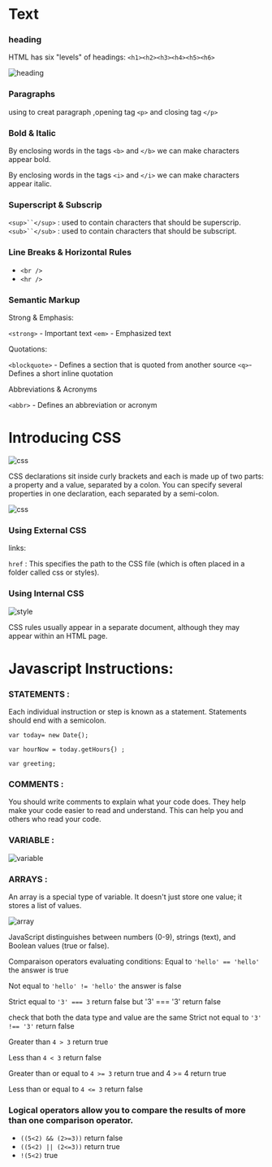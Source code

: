 # Text

### heading

HTML has six "levels" of headings:
`<h1><h2><h3><h4><h5><h6>`

![heading](imgs/heading-levels.PNG)

### Paragraphs

using to creat paragraph ,opening tag `<p>` and closing tag `</p>`

### Bold & Italic

By enclosing words in the tags `<b>` and `</b>` we can make characters appear bold.

By enclosing words in the tags `<i>` and `</i>` we can make characters appear italic.


### Superscript & Subscrip

`<sup>``</sup>` : used to contain characters that should be superscrip.
`<sub>``</sub>` : used to contain characters that should be subscript.

### Line Breaks & Horizontal Rules

- `<br />`
- `<hr />`

### Semantic Markup

Strong & Emphasis:

`<strong>` - Important text
`<em>` - Emphasized text

Quotations:

`<blockquote>` - Defines a section that is quoted from another source
`<q>`- Defines a short inline quotation

Abbreviations & Acronyms

`<abbr>` - Defines an abbreviation or acronym


# Introducing CSS

![css](imgs/css.PNG)

CSS declarations sit inside curly brackets and each is made up of two
parts: a property and a value, separated by a colon. You can specify
several properties in one declaration, each separated by a semi-colon.

![css](imgs/css2.PNG)

### Using External CSS

links:

`href` : This specifies the path to the CSS file (which is often placed in a folder called css or styles).

### Using Internal CSS

![style](imgs/style.PNG)

CSS rules usually appear in a separate document, although they may appear within an HTML page.

# Javascript Instructions:

### STATEMENTS :

Each individual instruction or step is known as a statement. Statements should end with a semicolon. 

`var today= new Date{);`

`var hourNow = today.getHours{) ;`

`var greeting;`

### COMMENTS :

You should write comments to explain what your code does. They help make your code easier to read and understand.
This can help you and others who read your code.

### VARIABLE :

![variable](imgs/variable.PNG)

### ARRAYS :

An array is a special type of variable. It doesn't just store one value; it stores a list of values.

![array](imgs/array.PNG)

JavaScript distinguishes between numbers (0-9), strings (text), and Boolean values (true or false). 



Comparaison operators evaluating conditions:
Equal to
`'hello' == 'hello'` the answer is true

Not equal to
`'hello' != 'hello'` the answer is false

Strict equal to
`'3' === 3` return false but '3' === '3' return false

check that both the data type and value are the same
Strict not equal to
`'3' !== '3'` return false

Greater than
`4 > 3` return true

Less than
`4 < 3` return false

Greater than or equal to
`4 >= 3` return true and 4 >= 4 return true

Less than or equal to
`4 <= 3` return false

### Logical operators allow you to compare the results of more than one comparison operator.

- `((5<2) && (2>=3))` return false
- `((5<2) || (2<=3))` return true
- `!(5<2)` true


